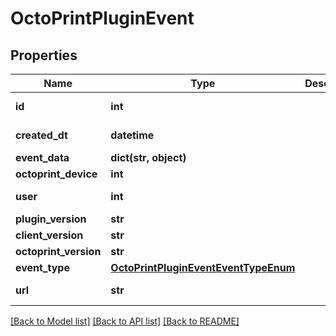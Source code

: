 # OctoPrintPluginEvent


## Properties
Name | Type | Description | Notes
------------ | ------------- | ------------- | -------------
**id** | **int** |  | [optional] [readonly] 
**created_dt** | **datetime** |  | [optional] [readonly] 
**event_data** | **dict(str, object)** |  | [optional] 
**octoprint_device** | **int** |  | 
**user** | **int** |  | [optional] [readonly] 
**plugin_version** | **str** |  | 
**client_version** | **str** |  | 
**octoprint_version** | **str** |  | 
**event_type** | [**OctoPrintPluginEventEventTypeEnum**](OctoPrintPluginEventEventTypeEnum.md) |  | 
**url** | **str** |  | [optional] [readonly] 

[[Back to Model list]](../README.md#documentation-for-models) [[Back to API list]](../README.md#documentation-for-api-endpoints) [[Back to README]](../README.md)


